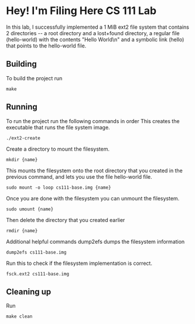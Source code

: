 # Hey! I'm Filing Here CS 111 Lab

In this lab, I successfully implemented a 1 MiB ext2 file system that contains 2 directories -- a root directory and a lost+found directory, a regular file (hello-world) with the contents "Hello World\n" and a symbolic link (hello) that points to the hello-world file. 

## Building
To build the project run
```shell
make
```

## Running
To run the project run the following commands in order
This creates the executable that runs the file system image. 
```shell
./ext2-create
```
Create a directory to mount the filesystem. 
``` shell
mkdir {name}
```
This mounts the filesystem onto the root directory that you created in the previous command, and lets you use the file hello-world file.
```shell
sudo mount -o loop cs111-base.img {name}
```
Once you are done with the filesystem you can unmount the filesystem.
```shell
sudo umount {name}
```
Then delete the directory that you created earlier
```shell
rmdir {name}
```

Additional helpful commands
dump2efs dumps the filesystem information
```shell
dump2efs cs111-base.img 
```
Run this to check if the filesystem implementation is correct.
```shell
fsck.ext2 cs111-base.img
```

## Cleaning up
Run
```shell
make clean
```
